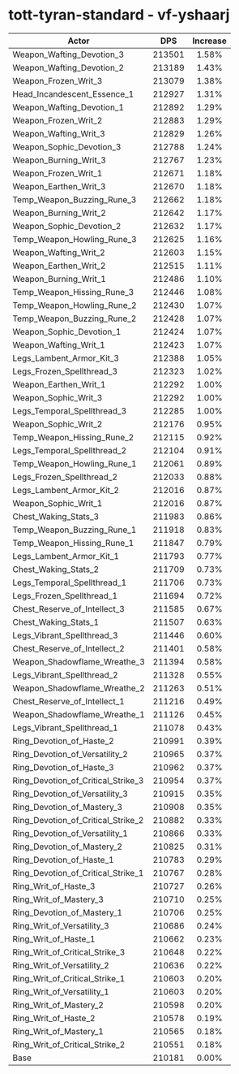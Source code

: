 # tott-tyran-standard - vf-yshaarj
| Actor | DPS | Increase |
|---|:---:|:---:|
|Weapon_Wafting_Devotion_3|213501|1.58%|
|Weapon_Wafting_Devotion_2|213189|1.43%|
|Weapon_Frozen_Writ_3|213079|1.38%|
|Head_Incandescent_Essence_1|212927|1.31%|
|Weapon_Wafting_Devotion_1|212892|1.29%|
|Weapon_Frozen_Writ_2|212883|1.29%|
|Weapon_Wafting_Writ_3|212829|1.26%|
|Weapon_Sophic_Devotion_3|212788|1.24%|
|Weapon_Burning_Writ_3|212767|1.23%|
|Weapon_Frozen_Writ_1|212671|1.18%|
|Weapon_Earthen_Writ_3|212670|1.18%|
|Temp_Weapon_Buzzing_Rune_3|212662|1.18%|
|Weapon_Burning_Writ_2|212642|1.17%|
|Weapon_Sophic_Devotion_2|212632|1.17%|
|Temp_Weapon_Howling_Rune_3|212625|1.16%|
|Weapon_Wafting_Writ_2|212603|1.15%|
|Weapon_Earthen_Writ_2|212515|1.11%|
|Weapon_Burning_Writ_1|212486|1.10%|
|Temp_Weapon_Hissing_Rune_3|212446|1.08%|
|Temp_Weapon_Howling_Rune_2|212430|1.07%|
|Temp_Weapon_Buzzing_Rune_2|212428|1.07%|
|Weapon_Sophic_Devotion_1|212424|1.07%|
|Weapon_Wafting_Writ_1|212423|1.07%|
|Legs_Lambent_Armor_Kit_3|212388|1.05%|
|Legs_Frozen_Spellthread_3|212323|1.02%|
|Weapon_Earthen_Writ_1|212292|1.00%|
|Weapon_Sophic_Writ_3|212292|1.00%|
|Legs_Temporal_Spellthread_3|212285|1.00%|
|Weapon_Sophic_Writ_2|212176|0.95%|
|Temp_Weapon_Hissing_Rune_2|212115|0.92%|
|Legs_Temporal_Spellthread_2|212104|0.91%|
|Temp_Weapon_Howling_Rune_1|212061|0.89%|
|Legs_Frozen_Spellthread_2|212033|0.88%|
|Legs_Lambent_Armor_Kit_2|212016|0.87%|
|Weapon_Sophic_Writ_1|212016|0.87%|
|Chest_Waking_Stats_3|211983|0.86%|
|Temp_Weapon_Buzzing_Rune_1|211918|0.83%|
|Temp_Weapon_Hissing_Rune_1|211847|0.79%|
|Legs_Lambent_Armor_Kit_1|211793|0.77%|
|Chest_Waking_Stats_2|211709|0.73%|
|Legs_Temporal_Spellthread_1|211706|0.73%|
|Legs_Frozen_Spellthread_1|211694|0.72%|
|Chest_Reserve_of_Intellect_3|211585|0.67%|
|Chest_Waking_Stats_1|211507|0.63%|
|Legs_Vibrant_Spellthread_3|211446|0.60%|
|Chest_Reserve_of_Intellect_2|211401|0.58%|
|Weapon_Shadowflame_Wreathe_3|211394|0.58%|
|Legs_Vibrant_Spellthread_2|211328|0.55%|
|Weapon_Shadowflame_Wreathe_2|211263|0.51%|
|Chest_Reserve_of_Intellect_1|211216|0.49%|
|Weapon_Shadowflame_Wreathe_1|211126|0.45%|
|Legs_Vibrant_Spellthread_1|211078|0.43%|
|Ring_Devotion_of_Haste_2|210991|0.39%|
|Ring_Devotion_of_Versatility_2|210965|0.37%|
|Ring_Devotion_of_Haste_3|210962|0.37%|
|Ring_Devotion_of_Critical_Strike_3|210954|0.37%|
|Ring_Devotion_of_Versatility_3|210915|0.35%|
|Ring_Devotion_of_Mastery_3|210908|0.35%|
|Ring_Devotion_of_Critical_Strike_2|210882|0.33%|
|Ring_Devotion_of_Versatility_1|210866|0.33%|
|Ring_Devotion_of_Mastery_2|210825|0.31%|
|Ring_Devotion_of_Haste_1|210783|0.29%|
|Ring_Devotion_of_Critical_Strike_1|210767|0.28%|
|Ring_Writ_of_Haste_3|210727|0.26%|
|Ring_Writ_of_Mastery_3|210710|0.25%|
|Ring_Devotion_of_Mastery_1|210706|0.25%|
|Ring_Writ_of_Versatility_3|210686|0.24%|
|Ring_Writ_of_Haste_1|210662|0.23%|
|Ring_Writ_of_Critical_Strike_3|210648|0.22%|
|Ring_Writ_of_Versatility_2|210636|0.22%|
|Ring_Writ_of_Critical_Strike_1|210603|0.20%|
|Ring_Writ_of_Versatility_1|210603|0.20%|
|Ring_Writ_of_Mastery_2|210598|0.20%|
|Ring_Writ_of_Haste_2|210578|0.19%|
|Ring_Writ_of_Mastery_1|210565|0.18%|
|Ring_Writ_of_Critical_Strike_2|210551|0.18%|
|Base|210181|0.00%|
